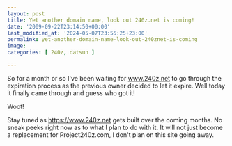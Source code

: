 ```yaml
---
layout: post
title: Yet another domain name, look out 240z.net is coming!
date: '2009-09-22T23:14:50+00:00'
last_modified_at: '2024-05-07T23:55:25+23:00'
permalink: yet-another-domain-name-look-out-240znet-is-coming
image: 
categories: [ 240z, datsun ]

---
```

So for a month or so I've been waiting for <a href="https://www.240z.net">www.240z.net</a> to go through the expiration process as the previous owner decided to let it expire. Well today it finally came through and guess who got it! 

Woot!

Stay tuned as <a href="https://www.240z.net">https://www.240z.net</a> gets built over the coming months. No sneak peeks right now as to what I plan to do with it. It will not just become a replacement for Project240z.com, I don't plan on this site going away.
 

